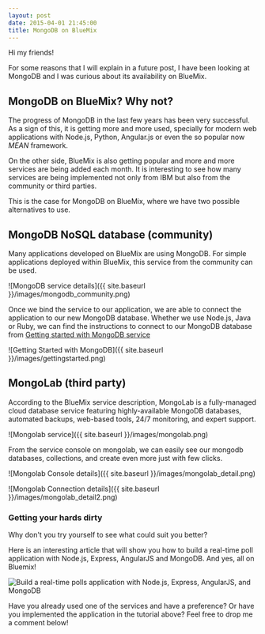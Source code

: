 ```yaml
---
layout: post
date: 2015-04-01 21:45:00
title: MongoDB on BlueMix
---
```


Hi my friends!

For some reasons that I will explain in a future post, I have been looking at MongoDB and I was curious about its availability on BlueMix.

## MongoDB on BlueMix? Why not?

The progress of MongoDB in the last few years has been very successful. As a sign of this, it is getting more and more used, specially for modern web applications with Node.js, Python, Angular.js or even the so popular now *MEAN* framework.

On the other side, BlueMix is also getting popular and more and more services are being added each month. It is interesting to see how many services are being implemented not only from IBM but also from the community or third parties.

This is the case for MongoDB on BlueMix, where we have two possible alternatives to use.


## MongoDB NoSQL database (community)

Many applications developed on BlueMix are using MongoDB. For simple applications deployed within BlueMix, this service from the community 
can be used. 

![MongoDB service details]({{ site.baseurl }}/images/mongodb_community.png)

Once we bind the service to our application, we are able to connect the application to our new MongoDB database. Whether we use Node.js, Java or Ruby, we can find the instructions to connect to our MongoDB database from [Getting started with MongoDB service](https://www.ng.bluemix.net/docs/#services/MongoDB/index.html#MongoDB)

![Getting Started with MongoDB]({{ site.baseurl }}/images/gettingstarted.png)

## MongoLab (third party)

According to the BlueMix service description, MongoLab is a fully-managed cloud database service featuring highly-available MongoDB databases, automated backups, web-based tools, 24/7 monitoring, and expert support.

![Mongolab service]({{ site.baseurl }}/images/mongolab.png)

From the service console on mongolab, we can easily see our mongodb databases, collections, and create even more just with few clicks.

![Mongolab Console details]({{ site.baseurl }}/images/mongolab_detail.png)

![Mongolab Connection details]({{ site.baseurl }}/images/mongolab_detail2.png)

### Getting your hards dirty

Why don't you try yourself to see what could suit you better?

Here is an interesting article that will show you how to build a real-time poll application with Node.js, Express, AngularJS and MongoDB. And yes, all on Bluemix!

![Build a real-time polls application with Node.js, Express, AngularJS, and MongoDB](https://www.ibm.com/developerworks/library/wa-nodejs-polling-app/)

Have you already used one of the services and have a preference? Or have you implemented the application in the tutorial above?
Feel free to drop me a comment below!



